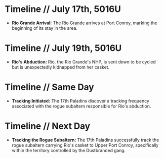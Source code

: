 # Timeline // July 17th, 5016U

- **Rio Grande Arrival:** The Rio Grande arrives at Port Conroy, marking the beginning of its stay in the area.

# Timeline // July 19th, 5016U

- **Rio's Abduction:** Rio, the Rio Grande's NHP, is sent down to be cycled but is unexpectedly kidnapped from her casket.

# Timeline // Same Day

- **Tracking Initiated:** The 17th Paladins discover a tracking frequency associated with the rogue subaltern responsible for Rio's abduction.

# Timeline // Next Day

- **Tracking the Rogue Subaltern:** The 17th Paladins successfully track the rogue subaltern carrying Rio's casket to Upper Port Conroy, specifically within the territory controlled by the Dustbranded gang.
